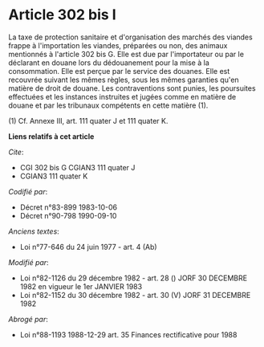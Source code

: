 # Article 302 bis I

La taxe de protection sanitaire et d'organisation des marchés des viandes frappe à l'importation les viandes, préparées ou
non, des animaux mentionnés à l'article 302 bis G. Elle est due par l'importateur ou par le déclarant en douane lors du
dédouanement pour la mise à la consommation. Elle est perçue par le service des douanes. Elle est recouvrée suivant les mêmes
règles, sous les mêmes garanties qu'en matière de droit de douane. Les contraventions sont punies, les poursuites effectuées
et les instances instruites et jugées comme en matière de douane et par les tribunaux compétents en cette matière (1).

(1) Cf. Annexe III, art. 111 quater J et 111 quater K.

**Liens relatifs à cet article**

_Cite_:

  - CGI 302 bis G CGIAN3 111 quater J
  - CGIAN3 111 quater K

_Codifié par_:

  - Décret n°83-899 1983-10-06
  - Décret n°90-798 1990-09-10

_Anciens textes_:

  - Loi n°77-646 du 24 juin 1977 - art. 4 (Ab)

_Modifié par_:

  - Loi n°82-1126 du 29 décembre 1982 - art. 28 () JORF 30 DECEMBRE 1982 en vigueur le 1er JANVIER 1983
  - Loi n°82-1152 du 30 décembre 1982 - art. 30 (V) JORF 31 DECEMBRE 1982

_Abrogé par_:

  - Loi n°88-1193 1988-12-29 art. 35 Finances rectificative pour 1988
